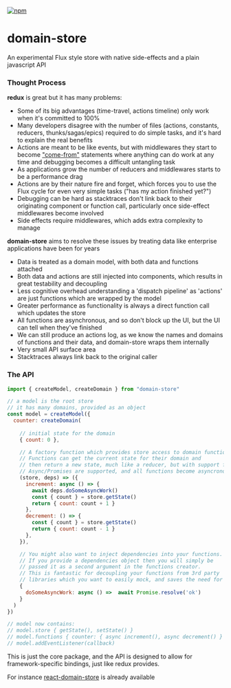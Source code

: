 
[![npm](https://img.shields.io/npm/v/domain-store.svg)](https://www.npmjs.com/package/domain-store)

# domain-store

An experimental Flux style store with native side-effects and a plain javascript API

### Thought Process

**redux** is great but it has many problems:
* Some of its big advantages (time-travel, actions timeline) only work when it's committed to 100%
* Many developers disagree with the number of files (actions, constants, reducers, thunks/sagas/epics) required to do simple tasks, and it's hard to explain the real benefits
* Actions are meant to be like events, but with middlewares they start to become ["come-from"](https://en.wikipedia.org/wiki/COMEFROM) statements where anything can do work at any time and debugging becomes a difficult untangling task
* As applications grow the number of reducers and middlewares starts to be a performance drag
* Actions are by their nature fire and forget, which forces you to use the Flux cycle for even very simple tasks ("has my action finished yet?")
* Debugging can be hard as stacktraces don't link back to their originating component or function call, particularly once side-effect middlewares become involved
* Side effects require middlewares, which adds extra complexity to manage

**domain-store** aims to resolve these issues by treating data like enterprise applications have been for years
* Data is treated as a domain model, with both data and functions attached
* Both data and actions are still injected into components, which results in great testability and decoupling
* Less cognitive overhead understanding a 'dispatch pipeline' as 'actions' are just functions which are wrapped by the model
* Greater performance as functionality is always a direct function call which updates the store
* All functions are asynchronous, and so don't block up the UI, but the UI can tell when they've finished
* We can still produce an actions log, as we know the names and domains of functions and their data, and domain-store wraps them internally
* Very small API surface area
* Stacktraces always link back to the original caller

### The API

```js
import { createModel, createDomain } from "domain-store"

// a model is the root store
// it has many domains, provided as an object
const model = createModel({
  counter: createDomain(
    
    // initial state for the domain
    { count: 0 }, 

    // A factory function which provides store access to domain functions.
    // Functions can get the current state for their domain and 
    // then return a new state, much like a reducer, but with support for side-effects.
    // Async/Promises are supported, and all functions become asyncronous
    (store, deps) => ({
      increment: async () => {
        await deps.doSomeAsyncWork()
        const { count } = store.getState()
        return { count: count + 1 }
      },
      decrement: () => {
        const { count } = store.getState()
        return { count: count - 1 }
      },
    }),

    // You might also want to inject dependencies into your functions.
    // If you provide a dependencies object then you will simply be  
    // passed it as a second argument in the functions creator.
    // This is fantastic for decoupling your functions from 3rd party 
    // libraries which you want to easily mock, and saves the need for stubbing
    {
      doSomeAsyncWork: async () =>  await Promise.resolve('ok')
    }
  )
})

// model now contains:
// model.store { getState(), setState() }
// model.functions { counter: { async increment(), async decrement() } }
// model.addEventListener(callback)
```

This is just the core package, and the API is designed to allow for framework-specific bindings, just like redux provides.

For instance [react-domain-store](https://github.com/Nick-Lucas/react-domain-store) is already available